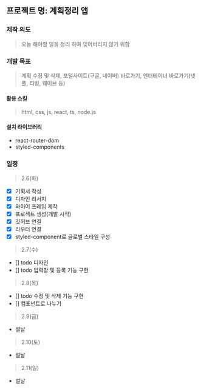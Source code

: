 ## 프로젝트 명: 계획정리 앱

### 제작 의도

> 오늘 해야할 일을 정리 하여 잊어버리지 않기 위함

### 개발 목표

> 계획 수정 및 삭제, 포털사이트(구글, 네이버) 바로가기, 엔터테이너 바로가기(넷플, 티빙, 웨이브 등)

#### 활용 스킬

> html, css, js, react, ts, node.js

#### 설치 라이브러리

- react-router-dom
- styled-components

### 일정

> 2.6(화)

- [x] 기획서 작성
- [x] 디자인 리서치
- [x] 와이어 프레임 제작
- [x] 프로젝트 생성(개발 시작)
- [x] 깃허브 연결
- [x] 라우터 연결
- [x] styled-component로 글로벌 스타일 구성

> 2.7(수)

- [] todo 디자인
- [] todo 입력창 및 등록 기능 구현

> 2.8(목)

- [] todo 수정 및 삭제 기능 구현
- [] 컴포넌트로 나누기

> 2.9(금)

- 설날

> 2.10(토)

- 설날

> 2.11(일)

- 설날
